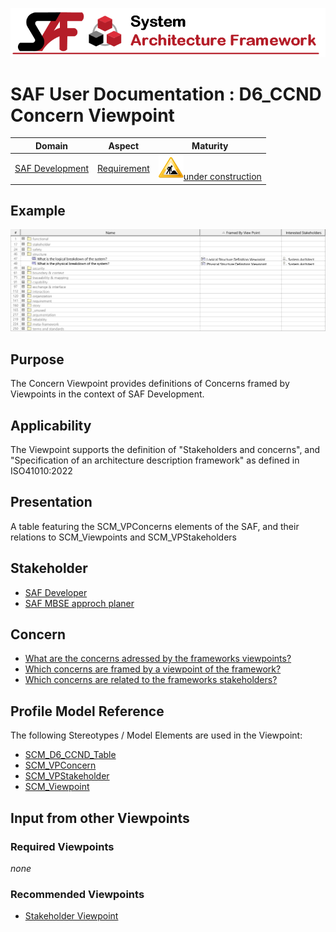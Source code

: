 ![System Architecture Framework](../diagrams/Banner_SAF.png)
# SAF User Documentation : **D6_CCND** Concern Viewpoint
|**Domain**|**Aspect**|**Maturity**|
| --- | --- | --- |
|[SAF Development](../domains.md#Domain-SAF-Development)|[Requirement](../aspects.md#Aspect-Requirement)|![Under Construction](../diagrams/Under_construction_icon-yellow.svg )[under construction](../using-saf/maturity.md#under-construction)|
## Example
![Concern-Viewpoint-primary-example.svg](../diagrams/vp-examples/Concern-Viewpoint-primary-example.svg)
## Purpose
The Concern Viewpoint provides definitions of Concerns framed by Viewpoints in the context of SAF Development.

## Applicability
The Viewpoint supports the definition of  "Stakeholders and concerns",  and  "Specification of an architecture description framework" as defined in ISO41010:2022
## Presentation
A table featuring the SCM_VPConcerns elements of the SAF, and their relations to SCM_Viewpoints and SCM_VPStakeholders

## Stakeholder
* [SAF Developer](../stakeholders.md#SAF-Developer)
* [SAF MBSE approch planer](../stakeholders.md#SAF-MBSE-approch-planer)
## Concern
* [What are the concerns adressed by the frameworks viewpoints?](../concerns.md#_2024x_26f0132_1719129886772_493463_14747)
* [Which concerns are framed by a viewpoint of the framework?](../concerns.md#_2024x_26f0132_1719130076292_184990_14761)
* [Which concerns are related to the frameworks stakeholders?](../concerns.md#_2024x_26f0132_1719129962342_738625_14755)
## Profile Model Reference
The following Stereotypes / Model Elements are used in the Viewpoint:
* [SCM_D6_CCND_Table](../stereotypes.md#scm_d6_ccnd_table)
* [SCM_VPConcern](../stereotypes.md#scm_vpconcern)
* [SCM_VPStakeholder](../stereotypes.md#scm_vpstakeholder)
* [SCM_Viewpoint](../stereotypes.md#scm_viewpoint)
## Input from other Viewpoints
### Required Viewpoints
*none*
### Recommended Viewpoints
* [Stakeholder Viewpoint](Stakeholder-Viewpoint.md)
